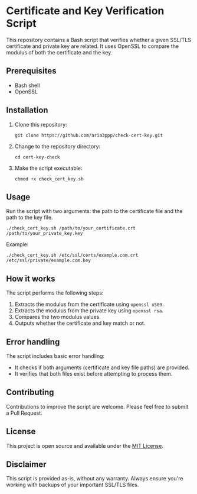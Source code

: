 # Certificate and Key Verification Script

This repository contains a Bash script that verifies whether a given SSL/TLS certificate and private key are related. It uses OpenSSL to compare the modulus of both the certificate and the key.

## Prerequisites

- Bash shell
- OpenSSL

## Installation

1. Clone this repository:
   ```
   git clone https://github.com/aria3ppp/check-cert-key.git
   ```
2. Change to the repository directory:
   ```
   cd cert-key-check
   ```
3. Make the script executable:
   ```
   chmod +x check_cert_key.sh
   ```

## Usage

Run the script with two arguments: the path to the certificate file and the path to the key file.

```
./check_cert_key.sh /path/to/your_certificate.crt /path/to/your_private_key.key
```

Example:
```
./check_cert_key.sh /etc/ssl/certs/example.com.crt /etc/ssl/private/example.com.key
```

## How it works

The script performs the following steps:

1. Extracts the modulus from the certificate using `openssl x509`.
2. Extracts the modulus from the private key using `openssl rsa`.
3. Compares the two modulus values.
4. Outputs whether the certificate and key match or not.

## Error handling

The script includes basic error handling:

- It checks if both arguments (certificate and key file paths) are provided.
- It verifies that both files exist before attempting to process them.

## Contributing

Contributions to improve the script are welcome. Please feel free to submit a Pull Request.

## License

This project is open source and available under the [MIT License](LICENSE).

## Disclaimer

This script is provided as-is, without any warranty. Always ensure you're working with backups of your important SSL/TLS files.

